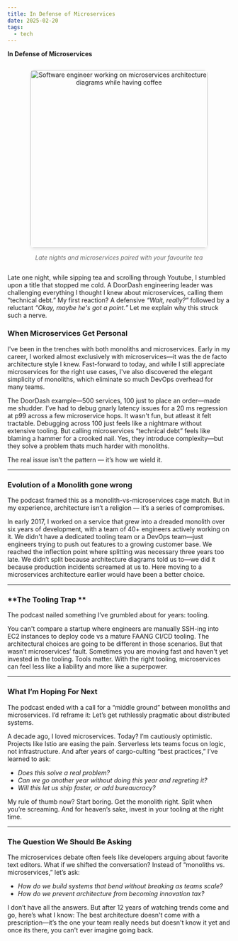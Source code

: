 ```yaml
---
title: In Defense of Microservices
date: 2025-02-20
tags: 
  - tech
---
```


**In Defense of Microservices**  

<figure style="margin: 2em 0; text-align: center;">
  <img 
    style="max-width: 100%; height: auto; border-radius: 8px; box-shadow: 0 4px 6px -1px rgba(0, 0, 0, 0.1);" 
    src="/images/in-defense-blog-featured-image.jpeg" 
    alt="Software engineer working on microservices architecture diagrams while having coffee" 
    width="400"
  />
  <figcaption style="margin-top: 1em; color: #666; font-style: italic; font-size: 0.95em;">
    Late nights and microservices paired with your favourite tea
  </figcaption>
</figure>

Late one night, while sipping tea and scrolling through Youtube, I stumbled upon a title that stopped me cold. A DoorDash engineering leader was challenging everything I thought I knew about microservices, calling them “technical debt.” My first reaction? A defensive *“Wait, really?”* followed by a reluctant *“Okay, maybe he's got a point.”* Let me explain why this struck such a nerve.

### **When Microservices Get Personal**  

I've been in the trenches with both monoliths and microservices. Early in my career, I worked almost exclusively with microservices—it was the de facto architecture style I knew. Fast-forward to today, and while I still appreciate microservices for the right use cases, I've also discovered the elegant simplicity of monoliths, which eliminate so much DevOps overhead for many teams.

The DoorDash example—500 services, 100 just to place an order—made me shudder. I’ve had to debug gnarly latency issues for a 20 ms regression at p99 across a few microservice hops. It wasn't fun, but atleast it felt tractable. Debugging across 100 just feels like a nightmare without extensive tooling. But calling microservices “technical debt” feels like blaming a hammer for a crooked nail. Yes, they introduce complexity—but they solve a problem thats much harder with monoliths.

The real issue isn’t the pattern — it’s how we wield it.

---

### **Evolution of a Monolith gone wrong**  

The podcast framed this as a monolith-vs-microservices cage match. But in my experience, architecture isn’t a religion — it’s a series of compromises.

In early 2017, I worked on a service that grew into a dreaded monolith over six years of development, with a team of 40+ engineers actively working on it. We didn't have a dedicated tooling team or a DevOps team—just engineers trying to push out features to a growing customer base. We reached the inflection point where splitting was necessary three years too late. We didn’t split because architecture diagrams told us to—we did it because production incidents screamed at us to. Here moving to a microservices architecture earlier would have been a better choice.

---

### **The Tooling Trap **  

The podcast nailed something I’ve grumbled about for years: tooling.

You can't compare a startup where engineers are manually SSH-ing into EC2 instances to deploy code vs a mature FAANG CI/CD tooling. The architectural choices are going to be different in those scenarios. But that wasn’t microservices’ fault. Sometimes you are moving fast and haven't yet invested in the tooling. Tools matter. With the right tooling, microservices can feel less like a liability and more like a superpower.

---

### **What I’m Hoping For Next**  

The podcast ended with a call for a “middle ground” between monoliths and microservices. I’d reframe it: Let’s get ruthlessly pragmatic about distributed systems.

A decade ago, I loved microservices. Today? I’m cautiously optimistic. Projects like Istio are easing the pain. Serverless lets teams focus on logic, not infrastructure. And after years of cargo-culting “best practices,” I’ve learned to ask:  

- *Does this solve a real problem?*
- *Can we go another year without doing this year and regreting it?*
- *Will this let us ship faster, or add bureaucracy?*

My rule of thumb now? Start boring. Get the monolith right. Split when you’re screaming. And for heaven’s sake, invest in your tooling at the right time. 

---

### **The Question We Should Be Asking**  

The microservices debate often feels like developers arguing about favorite text editors. What if we shifted the conversation? Instead of “monoliths vs. microservices,” let’s ask:  

- *How do we build systems that bend without breaking as teams scale?*
- *How do we prevent architecture from becoming innovation tax?*

I don’t have all the answers. But after 12 years of watching trends come and go, here’s what I know: The best architecture doesn't come with a prescription—it’s the one your team really needs but doesn't know it yet and once its there, you can't ever imagine going back.